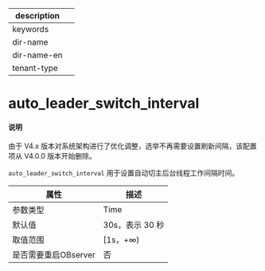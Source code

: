 |description||
|---|---|
|keywords||
|dir-name||
|dir-name-en||
|tenant-type||

# auto_leader_switch_interval

<main id="notice" type='explain'>
<h4>说明</h4>
<p>由于 V4.x 版本对系统架构进行了优化调整，选举不再需要设置刷新间隔，该配置项从 V4.0.0 版本开始删除。</p>
</main>

`auto_leader_switch_interval` 用于设置自动切主后台线程工作间隔时间。

|     **属性**     |  **描述**  |
|----------------|----------|
| 参数类型           |  Time     |
| 默认值            | 30s，表示 30 秒       |
| 取值范围           | \[1s，+∞) |
| 是否需要重启OBserver | 否        |
